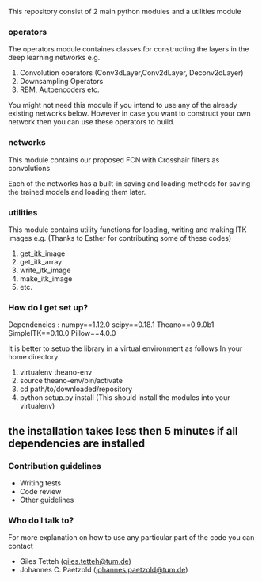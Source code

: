 

This repository consist of 2 main python modules and a utilities module

### operators ###
The operators module containes classes for constructing the layers in the deep learning networks
e.g. 
1. Convolution operators (Conv3dLayer,Conv2dLayer, Deconv2dLayer)
2. Downsampling Operators
3. RBM, Autoencoders etc.

You might not need this module if you intend to use any of the already existing networks below. However in case you want to 
construct your own network then you can use these operators to build.

### networks ###
This module contains our proposed FCN with Crosshair filters as convolutions

Each of the networks has a built-in saving and loading methods for saving the trained models and loading them later.

### utilities ###
This module contains utility functions for loading, writing and making ITK images e.g.
(Thanks to Esther for contributing some of these codes)
1. get_itk_image
2. get_itk_array
3. write_itk_image
4. make_itk_image
5. etc.

### How do I get set up? ###
Dependencies : 
numpy==1.12.0
scipy==0.18.1
Theano==0.9.0b1
SimpleITK==0.10.0
Pillow==4.0.0

It is better to setup the library in a virtual environment as follows
In your home directory

1. virtualenv theano-env
2. source theano-env/bin/activate
3. cd path/to/downloaded/repository
4. python setup.py install   (This should install the modules into your virtualenv)

## the installation takes less then 5 minutes if all dependencies are installed

### Contribution guidelines ###

* Writing tests
* Code review
* Other guidelines

### Who do I talk to? ###
For more explanation on how to use any particular part of the code you can contact
* Giles Tetteh (giles.tetteh@tum.de)
* Johannes C. Paetzold (johannes.paetzold@tum.de)
